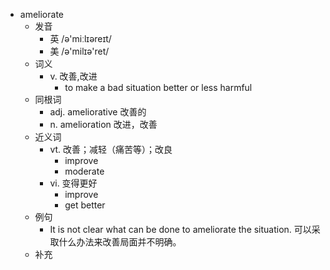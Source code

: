 - ameliorate
  - 发音
    - 英 /ə'miːlɪəreɪt/
    - 美 /ə'milɪə'ret/
  - 词义
    - v. 改善,改进
      - to make a bad situation better or less harmful
  - 同根词
    - adj. ameliorative 改善的
    - n. amelioration 改进，改善
  - 近义词
    - vt. 改善；减轻（痛苦等）；改良
      - improve
      - moderate
    - vi. 变得更好
      - improve
      - get better
  - 例句
    - It is not clear what can be done to ameliorate the situation. 可以采取什么办法来改善局面并不明确。
  - 补充
